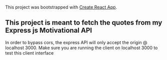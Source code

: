 This project was bootstrapped with [Create React App](https://github.com/facebook/create-react-app).

## This project is meant to fetch the quotes from my Express js Motivational API

In order to bypass cors, the express API will only accept the origin @ localhost 3000. Make sure you are running the client on localhost 3000 to test this client interface
